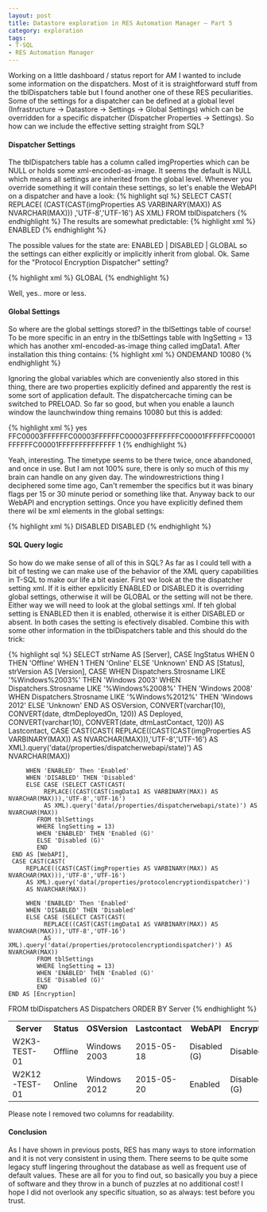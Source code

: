 ```yaml
---
layout: post
title: Datastore exploration in RES Automation Manager – Part 5
category: exploration
tags:
- T-SQL
- RES Automation Manager
---
```

Working on a little dashboard / status report for AM I wanted to include some information on the dispatchers. Most of it is straightforward stuff from the tblDispatchers table but I found another one of these RES peculiarities. Some of the settings for a dispatcher can be defined at a global level (Infrastructure -> Datastore -> Settings -> Global Settings) which can be overridden for a specific dispatcher (Dispatcher Properties -> Settings). So how can we include the effective setting straight from SQL?
<!-- more -->

#### Dispatcher Settings

The tblDispatchers table has a column called imgProperties which can be NULL or holds some xml-encoded-as-image. It seems the default is NULL which means all settings are inherited from the global level. Whenever you override something it will contain these settings, so let's enable the WebAPI on a dispatcher and have a look:
{% highlight sql %}
SELECT  CAST(
    REPLACE(
        (CAST(CAST(imgProperties AS VARBINARY(MAX)) AS NVARCHAR(MAX)))
        ,'UTF-8','UTF-16')
    AS XML)
FROM tblDispatchers
{% endhighlight %}
The results are somewhat predictable:
{% highlight xml %}
<properties>
  <dispatcherwebapi>
    <state>ENABLED</state>
  </dispatcherwebapi>
</properties>
{% endhighlight %}

The possible values for the state are: ENABLED \| DISABLED \| GLOBAL so the settings can either explicitly or implicitly inherit from global. Ok. Same for the "Protocol Encryption Dispatcher" setting?

{% highlight xml %}
<properties>
  <protocolencryptiondispatcher>GLOBAL</protocolencryptiondispatcher>
</properties>
{% endhighlight %}

Well, yes.. more or less.

#### Global Settings
So where are the global settings stored? in the tblSettings table of course! To be more specific in an entry in the tblSettings table with lngSetting = 13 which has another xml-encoded-as-image thing called imgData1. After installation this thing contains:
{% highlight xml %}
<properties>
  <dispatchercache>
    <timing>ONDEMAND</timing>
  </dispatchercache>
  <launchwindow>10080</launchwindow>
  <variablescontainer>
    <categories />
    <variables />
  </variablescontainer>
</properties>
{% endhighlight %}

Ignoring the global variables which are conveniently also stored in this thing, there are two properties explicitly defined and apparently the rest is some sort of application default. The dispatchercache timing can be switched to PRELOAD. So far so good, but when you enable a launch window the launchwindow thing remains 10080 but this is added:

{% highlight xml %}
  <timetype />
  <launchwindowrestictions>
    <launchwindow>
      <enabled>yes</enabled>
      <windowrestrictions>FFC00003FFFFFFC00003FFFFFFC00003FFFFFFFFC00001FFFFFFC00001FFFFFFC00001FFFFFFFFFFFFFF</windowrestrictions>
      <timetype>1</timetype>
    </launchwindow>
  </launchwindowrestictions>
{% endhighlight %}

Yeah, interesting. The timetype seems to be there twice, once abandoned, and once in use. But I am not 100% sure, there is only so much of this my brain can handle on any given day. The windowrestrictions thing I deciphered some time ago, Can't remember the specifics but it was binary flags per 15 or 30 minute period or something like that. Anyway back to our WebAPI and encryption settings. Once you have explicitly defined them there wil be xml elements in the global settings:

{% highlight xml %}
  <dispatcherwebapi>
    <state>DISABLED</state>
  </dispatcherwebapi>
  <protocolencryptiondispatcher>DISABLED</protocolencryptiondispatcher>
{% endhighlight %}

#### SQL Query logic
So how do we make sense of all of this in SQL? As far as I could tell with a bit of testing we can make use of the behavior of the XML query capabilities in T-SQL to make our life a bit easier. First we look at the the dispatcher setting xml. If it is either epxlicitly ENABLED or DISABLED it is overriding global settings, otherwise it will be GLOBAL or the setting will not be there. Either way we will need to look at the global settings xml. If teh global setting is ENABLED then it is enabled, otherwise it is either DISABLED or absent. In both cases the setting is efectively disabled. Combine this with some other information in the tblDispatchers table and this should do the trick:

{% highlight sql %}
SELECT  strName AS [Server],
    CASE lngStatus
      WHEN 0 THEN 'Offline'
      WHEN 1 THEN 'Online'
      ELSE 'Unknown'
    END AS [Status],
    strVersion AS [Version],
    CASE
         WHEN Dispatchers.Strosname LIKE '%Windows%2003%' THEN 'Windows 2003'
         WHEN Dispatchers.Strosname LIKE '%Windows%2008%' THEN 'Windows 2008'
         WHEN Dispatchers.Strosname LIKE '%Windows%2012%' THEN 'Windows 2012'
         ELSE 'Unknown'
    END                             AS OSVersion,
    CONVERT(varchar(10), CONVERT(date, dtmDeployedOn, 120)) AS Deployed,
    CONVERT(varchar(10), CONVERT(date, dtmLastContact, 120)) AS Lastcontact,
      CASE CAST(CAST(
         REPLACE((CAST(CAST(imgProperties AS VARBINARY(MAX)) AS NVARCHAR(MAX))),'UTF-8','UTF-16')
         AS XML).query('data(/properties/dispatcherwebapi/state)')
         AS NVARCHAR(MAX))

         WHEN 'ENABLED' Then 'Enabled'
         WHEN 'DISABLED' THEN 'Disabled'
         ELSE CASE (SELECT CAST(CAST(
              REPLACE((CAST(CAST(imgData1 AS VARBINARY(MAX)) AS NVARCHAR(MAX))),'UTF-8','UTF-16')
              AS XML).query('data(/properties/dispatcherwebapi/state)') AS NVARCHAR(MAX))
            FROM tblSettings
            WHERE lngSetting = 13)
            WHEN 'ENABLED' THEN 'Enabled (G)'
            ELSE 'Disabled (G)'
            END
     END AS [WebAPI],
     CASE CAST(CAST(
         REPLACE((CAST(CAST(imgProperties AS VARBINARY(MAX)) AS NVARCHAR(MAX))),'UTF-8','UTF-16')
         AS XML).query('data(/properties/protocolencryptiondispatcher)')
         AS NVARCHAR(MAX))

         WHEN 'ENABLED' Then 'Enabled'
         WHEN 'DISABLED' THEN 'Disabled'
         ELSE CASE (SELECT CAST(CAST(
              REPLACE((CAST(CAST(imgData1 AS VARBINARY(MAX)) AS NVARCHAR(MAX))),'UTF-8','UTF-16')
              AS XML).query('data(/properties/protocolencryptiondispatcher)') AS NVARCHAR(MAX))
            FROM tblSettings
            WHERE lngSetting = 13)
            WHEN 'ENABLED' THEN 'Enabled (G)'
            ELSE 'Disabled (G)'
            END
    END AS [Encryption]

FROM tblDispatchers AS Dispatchers
ORDER BY Server
{% endhighlight %}

<table>
  <tr>
    <th>Server</th>
    <th>Status</th>
    <th>OSVersion</th>
    <th>Lastcontact</th>
    <th>WebAPI</th>
    <th>Encryption</th>
  </tr>
  <tr>
    <td>W2K3-TEST-01</td>
    <td>Offline</td>
    <td>Windows 2003</td>
    <td>2015-05-18</td>
    <td>Disabled (G)</td>
    <td>Disabled</td>
  </tr>
  <tr>
    <td>W2K12-TEST-01</td>
    <td>Online</td>
    <td>Windows 2012</td>
    <td>2015-05-20</td>
    <td>Enabled</td>
    <td>Disabled (G)</td>
  </tr>
</table>

Please note I removed two columns for readability.

#### Conclusion
As I have shown in previous posts, RES has many ways to store information and it is not very consistent in using them. There seems to be quite some legacy stuff lingering throughout the database as well as frequent use of default values. These are all for you to find out, so basically you buy a piece of software and they throw in a bunch of puzzles at no additional cost! I hope I did not overlook any specific situation, so as always: test before you trust.
